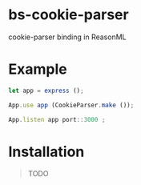 # bs-cookie-parser
cookie-parser binding in ReasonML

# Example

```Javascript
let app = express ();

App.use app (CookieParser.make ()); 

App.listen app port::3000 ;
```

# Installation 

> TODO
